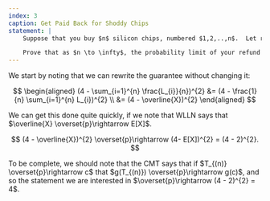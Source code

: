 ```yaml
---
index: 3
caption: Get Paid Back for Shoddy Chips
statement: |
    Suppose that you buy $n$ silicon chips, numbered $1,2,..,n$.  Let random variable $L_i$ represent the lifespan of chip $i$. Assume all $L_i$ are i.i.d. with common expectation 2. The manufacturer agrees to refund you an amount (in dollars) equal to $(4 - \sum_{i=1}^n L_i/n)^2 $.

    Prove that as $n \to \infty$, the probability limit of your refund is 4 dollars.
---
```


We start by noting that we can rewrite the guarantee without changing it: 

$$
\begin{aligned}
  (4 - \sum_{i=1}^{n} \frac{L_{i}}{n})^{2} &= (4 - \frac{1}{n} \sum_{i=1}^{n} L_{i})^{2} \\ 
	  &= (4 - \overline{X})^{2}
\end{aligned}
$$

We can get this done quite quickly, if we note that WLLN says that $\overline{X} \overset{p}\rightarrow E[X]$. 

$$
(4 - \overline{X})^{2} \overset{p}\rightarrow (4- E[X])^{2} = (4 - 2)^{2}. 
$$

To be complete, we should note that the CMT says that if $T_{(n)} \overset{p}\rightarrow c$ that $g(T_{(n)}) \overset{p}\rightarrow g(c)$, and so the statement we are interested in $\overset{p}\rightarrow (4 - 2)^{2} = 4$. 

